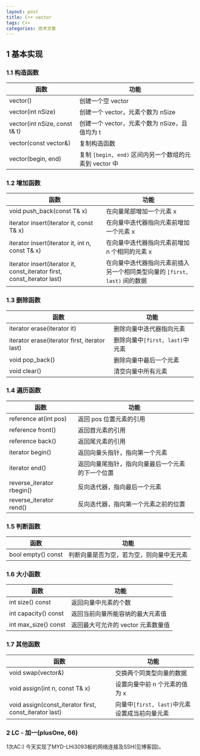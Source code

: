 ```yaml
---
layout: post
title: C++ vector
tags: C++
categories: 技术文章
---
```


## 1 基本实现
### 1.1 构造函数

| 函数                            | 功能                                      |
| ----------------------------- | --------------------------------------- |
| vector()                      | 创建一个空 vector                            |
| vector(int nSize)             | 创建一个 vector，元素个数为 nSize                 |
| vector(int nSize, const t& t) | 创建一个 vector，元素个数为 nSize，且值均为 t          |
| vector(const vector&)         | 复制构造函数                                  |
| vector(begin, end)            | 复制 `[begin, end)` 区间内另一个数组的元素到 vector 中 |

### 1.2 增加函数

| 函数                                                                      | 功能                                            |
| ----------------------------------------------------------------------- | --------------------------------------------- |
| void push_back(const T& x)                                              | 在向量尾部增加一个元素 x                                 |
| iterator insert(iterator it, const T& x)                                | 在向量中迭代器指向元素前增加一个元素 x                          |
| iterator insert(iterator it, int n, const T& x)                         | 在向量中迭代器指向元素前增加 n 个相同的元素 x                     |
| iterator insert(iterator it, const_iterator first, const_iterator last) | 在向量中迭代器指向元素前插入另一个相同类型向量的 `[first, last)` 间的数据 |

### 1.3 删除函数

| 函数                                            | 功能                      |
| --------------------------------------------- | ----------------------- |
| iterator erase(iterator it)                   | 删除向量中迭代器指向元素            |
| iterator erase(iterator first, iterator last) | 删除向量中`[first, last)`中元素 |
| void pop_back()                               | 删除向量中最后一个元素             |
| void clear()                                  | 清空向量中所有元素               |

### 1.4 遍历函数

| 函数                        | 功能                       |
| ------------------------- | ------------------------ |
| reference at(int pos)     | 返回 pos 位置元素的引用           |
| reference front()         | 返回首元素的引用                 |
| reference back()          | 返回尾元素的引用                 |
| iterator begin()          | 返回向量头指针，指向第一个元素          |
| iterator end()            | 返回向量尾指针，指向向量最后一个元素的下一个位置 |
| reverse_iterator rbegin() | 反向迭代器，指向最后一个元素           |
| reverse_iterator rend()   | 反向迭代器，指向第一个元素之前的位置       |

### 1.5 判断函数

| 函数 | 功能 |
|---|---|
|bool empty() const |判断向量是否为空，若为空，则向量中无元素|

### 1.6 大小函数

| 函数                   | 功能                    |
| -------------------- | --------------------- |
| int size() const     | 返回向量中元素的个数            |
| int capacity() const | 返回当前向量所能容纳的最大元素值      |
| int max_size() const | 返回最大可允许的 vector 元素数量值 |

### 1.7 其他函数

| 函数                                                     | 功能                             |
| ------------------------------------------------------ | ------------------------------ |
| void swap(vector&)                                     | 交换两个同类型向量的数据                   |
| void assign(int n, const T& x)                         | 设置向量中前 n 个元素的值为 x              |
| void assign(const_iterator first, const_iterator last) | 向量中`[first, last)`中元素设置成当前向量元素 |

### 2 LC - 加一(plusOne, 66)
1次AC:)
今天实现了MYD-LHi3093板的网络连接及SSH(见博客园)。